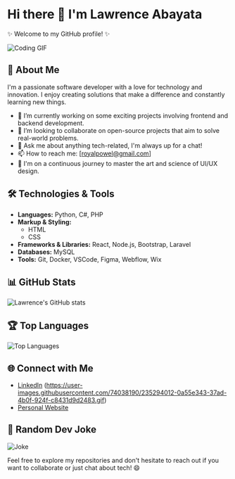 # Hi there 👋 I'm Lawrence Abayata

✨ Welcome to my GitHub profile! ✨

![Coding GIF](https://user-images.githubusercontent.com/74038190/212747919-84b68444-0d81-46db-a338-7ec50e9dd4cd.gif)

## 🚀 About Me
I'm a passionate software developer with a love for technology and innovation. I enjoy creating solutions that make a difference and constantly learning new things.

- 🔭 I’m currently working on some exciting projects involving frontend and backend development.
- 👯 I’m looking to collaborate on open-source projects that aim to solve real-world problems.
- 💬 Ask me about anything tech-related, I'm always up for a chat!
- 📫 How to reach me: [royalpowel@gmail.com]
- 🌟 I'm on a continuous journey to master the art and science of UI/UX design.

## 🛠️ Technologies & Tools
- **Languages:** Python, C#, PHP
- **Markup & Styling:**
  - HTML
  - CSS
- **Frameworks & Libraries:** React, Node.js, Bootstrap, Laravel
- **Databases:** MySQL
- **Tools:** Git, Docker, VSCode, Figma, Webflow, Wix

## 📊 GitHub Stats
![Lawrence's GitHub stats](https://github-readme-stats.vercel.app/api?username=Powelzzz&show_icons=true&theme=radical)

## 🏆 Top Languages
![Top Languages](https://github-readme-stats.vercel.app/api/top-langs/?username=Powelzzz&layout=compact&theme=radical)

## 🌐 Connect with Me
- [LinkedIn](https://www.linkedin.com/in/yourprofile) (https://user-images.githubusercontent.com/74038190/235294012-0a55e343-37ad-4b0f-924f-c8431d9d2483.gif)
- [Personal Website](https://yourwebsite.com)

## 🎨 Random Dev Joke
![Joke](https://readme-jokes.vercel.app/api)


Feel free to explore my repositories and don't hesitate to reach out if you want to collaborate or just chat about tech! 😄
